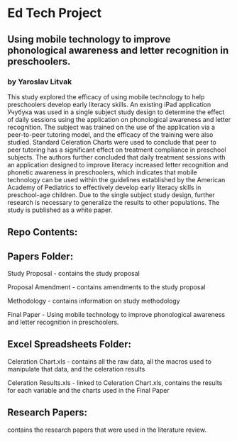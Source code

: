 # Ed Tech Project
## Using mobile technology to improve phonological awareness and letter recognition in preschoolers.
### by Yaroslav Litvak

This study explored the efficacy of using mobile technology to help preschoolers develop early literacy skills. An existing iPad application Учубука was used in a single subject study design to determine the effect of daily sessions using the application on phonological awareness and letter recognition. The subject was trained on the use of the application via a peer-to-peer tutoring model, and the efficacy of the training were also studied. Standard Celeration Charts were used to conclude that peer to peer tutoring has a significant effect on treatment compliance in preschool subjects. The authors further concluded that daily treatment sessions with an application designed to improve literacy increased letter recognition and phonetic awareness in preschoolers, which indicates that mobile technology can be used within the guidelines established by the American Academy of Pediatrics to effectively develop early literacy skills in preschool-age children. Due to the single subject study design, further research is necessary to generalize the results to other populations. The study is published as a white paper.

## Repo Contents:

Papers Folder:
--------------
Study Proposal - contains the study proposal

Proposal Amendment - contains amendments to the study proposal

Methodology - contains information on study methodology

Final Paper - Using mobile technology to improve phonological awareness and letter recognition in preschoolers.

Excel Spreadsheets Folder:
--------------------------
Celeration Chart.xls - contains all the raw data, all the macros used to manipulate that data, and the celeration results

Celeration Results.xls - linked to Celeration Chart.xls, contains the results for each variable and the charts used in the Final Paper

Research Papers:
----------------
contains the research papers that were used in the literature review.

